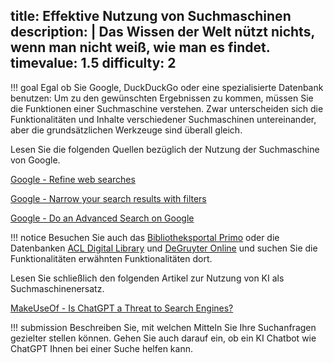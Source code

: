 title: Effektive Nutzung von Suchmaschinen
description: |
  Das Wissen der Welt nützt nichts, wenn man nicht weiß, wie man es findet. 
timevalue: 1.5
difficulty: 2
---
!!! goal
    Egal ob Sie Google, DuckDuckGo oder eine spezialisierte Datenbank benutzen: Um zu den 
    gewünschten Ergebnissen zu kommen, müssen Sie die Funktionen einer Suchmaschine verstehen.
    Zwar unterscheiden sich die Funktionalitäten und Inhalte verschiedener Suchmaschinen 
    untereinander, aber die grundsätzlichen Werkzeuge sind überall gleich.

Lesen Sie die folgenden Quellen bezüglich der Nutzung der Suchmaschine von Google.

[Google - Refine web searches](https://support.google.com/websearch/answer/2466433)

[Google - Narrow your search results with filters](https://support.google.com/websearch/answer/142143)

[Google - Do an Advanced Search on Google](https://support.google.com/websearch/answer/35890)

!!! notice
    Besuchen Sie auch das [Bibliotheksportal Primo](https://fu-berlin.primo.exlibrisgroup.com/) 
    oder die Datenbanken [ACL Digital Library](https://dl.acm.org/) und 
    [DeGruyter Online](https://www.degruyter.com/search/advanced) und suchen Sie die 
    Funktionalitäten erwähnten Funktionalitäten dort. 

<!-- Den letzten Part könnte man streichen oder anderweitig nutzen. Bin unentschlossen. 
Wichtig ist die Erkenntnis: ChatGPT ersetzt in nächster Zukunft keine Suchmaschine.-->

Lesen Sie schließlich den folgenden Artikel zur Nutzung von KI als Suchmaschinenersatz.

[MakeUseOf - Is ChatGPT a Threat to Search Engines?](https://www.makeuseof.com/is-chatgpt-search-engine-threat/)


!!! submission 
    Beschreiben Sie, mit welchen Mitteln Sie Ihre Suchanfragen gezielter stellen können.
    Gehen Sie auch darauf ein, ob ein KI Chatbot wie ChatGPT Ihnen bei einer Suche helfen kann.
    